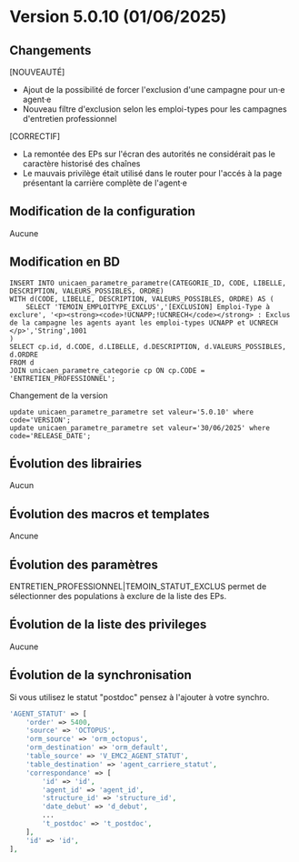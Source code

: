 # Version 5.0.10 (01/06/2025) 

## Changements 

[NOUVEAUTÉ]
* Ajout de la possibilité de forcer l'exclusion d'une campagne pour un·e agent·e
* Nouveau filtre d'exclusion selon les emploi-types pour les campagnes d'entretien professionnel

[CORRECTIF]
* La remontée des EPs sur l'écran des autorités ne considérait pas le caractère historisé des chaînes
* Le mauvais privilège était utilisé dans le router pour l'accés à la page présentant la carrière complète de l'agent·e

## Modification de la configuration

Aucune

## Modification en BD

```postgresql
INSERT INTO unicaen_parametre_parametre(CATEGORIE_ID, CODE, LIBELLE, DESCRIPTION, VALEURS_POSSIBLES, ORDRE)
WITH d(CODE, LIBELLE, DESCRIPTION, VALEURS_POSSIBLES, ORDRE) AS (
    SELECT 'TEMOIN_EMPLOITYPE_EXCLUS','[EXCLUSION] Emploi-Type à exclure', '<p><strong><code>!UCNAPP;!UCNRECH</code></strong> : Exclus de la campagne les agents ayant les emploi-types UCNAPP et UCNRECH  </p>','String',1001
)
SELECT cp.id, d.CODE, d.LIBELLE, d.DESCRIPTION, d.VALEURS_POSSIBLES,  d.ORDRE
FROM d
JOIN unicaen_parametre_categorie cp ON cp.CODE = 'ENTRETIEN_PROFESSIONNEL';
```

Changement de la version
```postgresql
update unicaen_parametre_parametre set valeur='5.0.10' where code='VERSION';
update unicaen_parametre_parametre set valeur='30/06/2025' where code='RELEASE_DATE';
```

## Évolution des librairies

Aucun

## Évolution des macros et templates

Ancune

## Évolution des paramètres

ENTRETIEN_PROFESSIONNEL|TEMOIN_STATUT_EXCLUS permet de sélectionner des populations à exclure de la liste des EPs. 

## Évolution de la liste des privileges

Aucune

## Évolution de la synchronisation

Si vous utilisez le statut "postdoc" pensez à l'ajouter à votre synchro.

```php
'AGENT_STATUT' => [
    'order' => 5400,
    'source' => 'OCTOPUS',
    'orm_source' => 'orm_octopus',
    'orm_destination' => 'orm_default',
    'table_source' => 'V_EMC2_AGENT_STATUT',
    'table_destination' => 'agent_carriere_statut',
    'correspondance' => [
        'id' => 'id',
        'agent_id' => 'agent_id',
        'structure_id' => 'structure_id',
        'date_debut' => 'd_debut',
        ...
        't_postdoc' => 't_postdoc',
    ],
    'id' => 'id',
],
```
